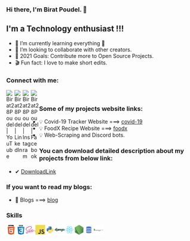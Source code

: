### Hi there, I'm Birat Poudel. 👋

## I'm a Technology enthusiast !!!

- 📕 I’m currently learning everything 🤣
- 👯 I’m looking to collaborate with other creators.
- 🥅 2021 Goals: Contribute more to Open Source Projects.
- 🎬 Fun fact: I love to make short edits.

### Connect with me:

[<img align="left" alt="Birat28Poudel | YouTube" width="22px" src="https://cdn.jsdelivr.net/npm/simple-icons@v3/icons/youtube.svg" />][youtube]
[<img align="left" alt="Birat28Poudel | LinkedIn" width="22px" src="https://cdn.jsdelivr.net/npm/simple-icons@v3/icons/linkedin.svg" />][linkedin]
[<img align="left" alt="Birat28Poudel | Instagram" width="22px" src="https://cdn.jsdelivr.net/npm/simple-icons@v3/icons/instagram.svg" />][instagram]
[<img align="left" alt="Birat28Poudel | Facebook" width="22px" src="https://cdn.jsdelivr.net/npm/simple-icons@v3/icons/facebook.svg" />][facebook]

<br />

### Some of my projects website links:

- 💡 Covid-19 Tracker Website ===> [covid-19]
- 💡 FoodX Recipe Website ===> [foodx]
- 💡 Web-Scraping and Discord bots.

### You can download detailed description about my projects from below link:

- ✔ [DownloadLink]

### If you want to read my blogs:

- 📘 Blogs ===> [blog]

### Skills

<img align="left" alt="HTML5" width="26px" src="https://raw.githubusercontent.com/github/explore/80688e429a7d4ef2fca1e82350fe8e3517d3494d/topics/html/html.png" />
<img align="left" alt="CSS3" width="26px" src="https://raw.githubusercontent.com/github/explore/80688e429a7d4ef2fca1e82350fe8e3517d3494d/topics/css/css.png" />
<img align="left" alt="Sass" width="26px" src="https://raw.githubusercontent.com/github/explore/80688e429a7d4ef2fca1e82350fe8e3517d3494d/topics/sass/sass.png" />
<img align="left" alt="JavaScript" width="26px" src="https://raw.githubusercontent.com/github/explore/80688e429a7d4ef2fca1e82350fe8e3517d3494d/topics/javascript/javascript.png" />
<img align="left" alt="Python" width="26px" src="https://raw.githubusercontent.com/github/explore/80688e429a7d4ef2fca1e82350fe8e3517d3494d/topics/python/python.png" />
<img align="left" alt="Django" width="26px" src="https://raw.githubusercontent.com/github/explore/80688e429a7d4ef2fca1e82350fe8e3517d3494d/topics/django/django.png" />
<img align="left" alt="React" width="26px" src="https://raw.githubusercontent.com/github/explore/80688e429a7d4ef2fca1e82350fe8e3517d3494d/topics/react/react.png" />
<img align="left" alt="NodeJS" width="26px" src="https://raw.githubusercontent.com/github/explore/80688e429a7d4ef2fca1e82350fe8e3517d3494d/topics/nodejs/nodejs.png" />
<img align="left" alt="SQL" width="26px" src="https://raw.githubusercontent.com/github/explore/80688e429a7d4ef2fca1e82350fe8e3517d3494d/topics/sql/sql.png" />
<img align="left" alt="MongoDB" width="26px" src="https://raw.githubusercontent.com/github/explore/80688e429a7d4ef2fca1e82350fe8e3517d3494d/topics/mongodb/mongodb.png" />


[youtube]: https://www.youtube.com/channel/UCLm7z61WYqVHuB3RmOsfxKw
[instagram]: https://instagram.com/iampoudel.birat/
[linkedin]: https://www.linkedin.com/in/birat-poudel-6562ba16b/
[facebook]: https://www.facebook.com/birat.poudel.750/  
[covid-19]: https://covid-19-b2b01.web.app/
[foodx]: https://foodx123.firebaseapp.com/
[DownloadLink]: https://github.com/Birat28Poudel/portfolio_items/blob/main/freelancing_portfolio_document.docx/
[blog]: https://biratpoudel.wordpress.com/